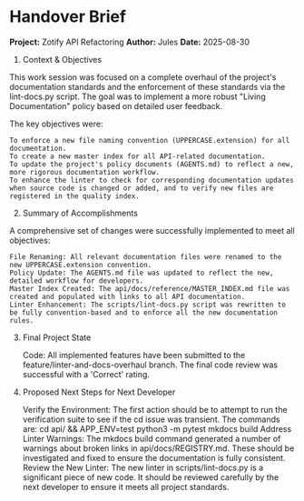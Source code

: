 # Handover Brief

**Project:** Zotify API Refactoring
**Author:** Jules
**Date:** 2025-08-30

1. Context & Objectives

This work session was focused on a complete overhaul of the project's documentation standards and the enforcement of these standards via the lint-docs.py script. The goal was to implement a more robust "Living Documentation" policy based on detailed user feedback.

The key objectives were:

    To enforce a new file naming convention (UPPERCASE.extension) for all documentation.
    To create a new master index for all API-related documentation.
    To update the project's policy documents (AGENTS.md) to reflect a new, more rigorous documentation workflow.
    To enhance the linter to check for corresponding documentation updates when source code is changed or added, and to verify new files are registered in the quality index.

2. Summary of Accomplishments

A comprehensive set of changes were successfully implemented to meet all objectives:

    File Renaming: All relevant documentation files were renamed to the new UPPERCASE.extension convention.
    Policy Update: The AGENTS.md file was updated to reflect the new, detailed workflow for developers.
    Master Index Created: The api/docs/reference/MASTER_INDEX.md file was created and populated with links to all API documentation.
    Linter Enhancement: The scripts/lint-docs.py script was rewritten to be fully convention-based and to enforce all the new documentation rules.

3. Final Project State

    Code: All implemented features have been submitted to the feature/linter-and-docs-overhaul branch. The final code review was successful with a 'Correct' rating.

4. Proposed Next Steps for Next Developer

    Verify the Environment: The first action should be to attempt to run the verification suite to see if the cd issue was transient. The commands are:
        cd api/ && APP_ENV=test python3 -m pytest
        mkdocs build
    Address Linter Warnings: The mkdocs build command generated a number of warnings about broken links in api/docs/REGISTRY.md. These should be investigated and fixed to ensure the documentation is fully consistent.
    Review the New Linter: The new linter in scripts/lint-docs.py is a significant piece of new code. It should be reviewed carefully by the next developer to ensure it meets all project standards.
